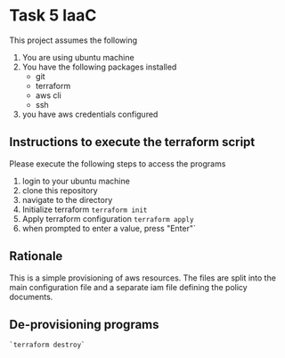 # Task 5 IaaC

This project assumes the following

 1. You are using ubuntu machine  	
 2.  You have the following packages installed
	 - git
	 - terraform
	 - aws cli
	 - ssh 	
 3. you have aws credentials configured

## Instructions to execute the terraform script
Please execute the following steps to access the programs

 1. login to your ubuntu machine
 2. clone this repository
 3. navigate to the directory
 4. Initialize terraform
	`terraform init`
 5. Apply terraform configuration
    `terraform apply`
 6. when prompted to enter a value, press "Enter"`

## Rationale
This is a simple provisioning of aws resources. The files are split into the main configuration file and a separate iam file defining the policy documents.

## De-provisioning programs
 	`terraform destroy`
